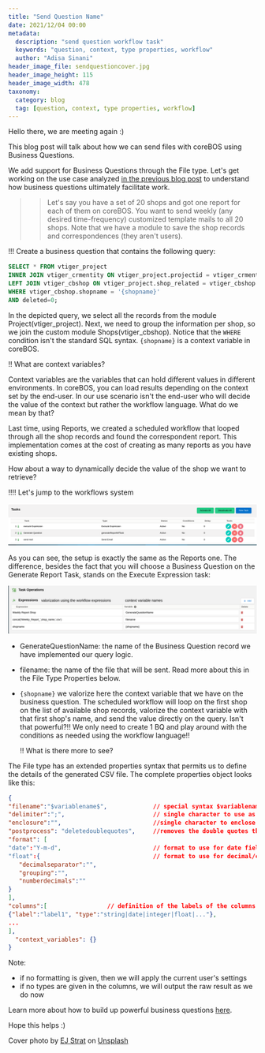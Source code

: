 ```yaml
---
title: "Send Question Name"
date: 2021/12/04 00:00
metadata:
  description: "send question workflow task"
  keywords: "question, context, type properties, workflow"
  author: "Adisa Sinani"
header_image_file: sendquestioncover.jpg
header_image_height: 115
header_image_width: 478
taxonomy:
  category: blog
  tag: [question, context, type properties, workflow]
---
```


Hello there, we are meeting again :)

This blog post will talk about how we can send files with coreBOS using Business Questions.

We add support for Business Questions through the File type.
Let's get working on the use case analyzed [in the previous blog post](../generatereport) to understand how business questions ultimately facilitate work.

> > Let's say you have a set of 20 shops and got one report for each of them on coreBOS. You want to send weekly (any desired time-frequency) customized template mails to all 20 shops. Note that we have a module to save the shop records and correspondences (they aren't users).

!!! Create a business question that contains the following query:

```SQL
SELECT * FROM vtiger_project
INNER JOIN vtiger_crmentity ON vtiger_project.projectid = vtiger_crmentity.crmid
LEFT JOIN vtiger_cbshop ON vtiger_project.shop_related = vtiger_cbshop.cbshopid
WHERE vtiger_cbshop.shopname = '{shopname}'
AND deleted=0;
```

In the depicted query, we select all the records from the module Project(vtiger_project). Next, we need to group the information per shop, so we join the custom module Shops(vtiger_cbshop).
Notice that the `WHERE` condition isn't the standard SQL syntax.
`{shopname}` is a context variable in coreBOS.

!! What are context variables?

Context variables are the variables that can hold different values in different environments. In coreBOS, you can load results depending on the context set by the end-user.
In our use scenario isn't the end-user who will decide the value of the context but rather the workflow language. What do we mean by that?

Last time, using Reports, we created a scheduled workflow that looped through all the shop records and found the correspondent report. This implementation comes at the cost of creating as many reports as you have existing shops.

How about a way to dynamically decide the value of the shop we want to retrieve?

!!!! Let's jump to the workflows system

![workflow setup](workflowsetup.png)

As you can see, the setup is exactly the same as the Reports one. The difference, besides the fact that you will choose a Business Question on the Generate Report Task, stands on the Execute Expression task:

![execute expression](executeexpression.png)

- GenerateQuestionName: the name of the Business Question record we have implemented our query logic.
- filename: the name of the file that will be sent. Read more about this in the File Type Properties below.
- `{shopname}` we valorize here the context variable that we have on the business question. The scheduled workflow will loop on the first shop on the list of available shop records, valorize the context variable with that first shop's name, and send the value directly on the query. Isn't that powerful?!! We only need to create 1 BQ and play around with the conditions as needed using the workflow language!!

  !! What is there more to see?

The File type has an extended properties syntax that permits us to define the details of the generated CSV file. The complete properties object looks like this:

```JSON
{
"filename":"$variablename$",             // special syntax $variablename$ which can be valorized using the workflow language to define the name of the file sent
"delimiter":";",                         // single character to use as field separator. defaults to comma
"enclosure":"",                          //single character to enclose strings that contain the delimiter
"postprocess": "deletedoublequotes",     //removes the double quotes that enclose the strings
"format": [
"date":"Y-m-d",                          // format to use for date fields
"float":{                                // format to use for decimal/currency fields
   "decimalseparator":"",
   "grouping":"",
   "numberdecimals":""
}
],
"columns":[                 // definition of the labels of the columns and the format of the field
{"label":"label1", "type":"string|date|integer|float|..."},
...
],
  "context_variables": {}
}
```

Note:

- if no formatting is given, then we will apply the current user's settings
- if no types are given in the columns, we will output the raw result as we do now

Learn more about how to build up powerful business questions [here](https://corebos.com/documentation/doku.php?id=en:adminmanual:businessquestions).

Hope this helps :)

<span>Cover photo by <a href="https://unsplash.com/@xoforoct?utm_source=unsplash&amp;utm_medium=referral&amp;utm_content=creditCopyText">
EJ Strat</a> on <a href="https://unsplash.com/">Unsplash</a></span>
